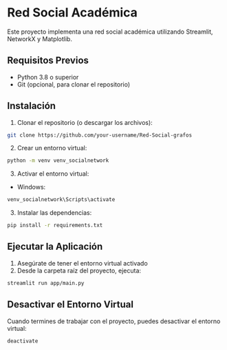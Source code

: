 # Red Social Académica

Este proyecto implementa una red social académica utilizando Streamlit, NetworkX y Matplotlib.

## Requisitos Previos

- Python 3.8 o superior
- Git (opcional, para clonar el repositorio)

## Instalación

1. Clonar el repositorio (o descargar los archivos):
```bash
git clone https://github.com/your-username/Red-Social-grafos

```

2. Crear un entorno virtual:
```bash
python -m venv venv_socialnetwork
```

3. Activar el entorno virtual:
- Windows:
```bash
venv_socialnetwork\Scripts\activate
```


3. Instalar las dependencias:
```bash
pip install -r requirements.txt
```



## Ejecutar la Aplicación

1. Asegúrate de tener el entorno virtual activado
2. Desde la carpeta raíz del proyecto, ejecuta:
```bash
streamlit run app/main.py
```

## Desactivar el Entorno Virtual

Cuando termines de trabajar con el proyecto, puedes desactivar el entorno virtual:
```bash
deactivate
```
